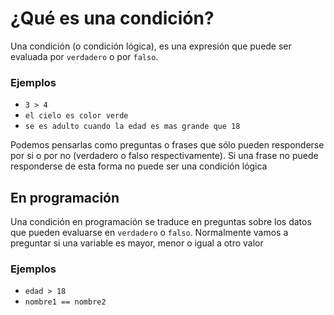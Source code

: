 # ¿Qué es una condición?
Una condición (o condición lógica), es una expresión que puede ser evaluada por ```verdadero``` o por ```falso```.
### Ejemplos
* ```3 > 4```
* ```el cielo es color verde```
* ```se es adulto cuando la edad es mas grande que 18```

Podemos pensarlas como preguntas o frases que sólo pueden responderse por si o por no (verdadero o falso respectivamente). Si una frase no puede responderse de esta forma no puede ser una condición lógica
## En programación
Una condición en programación se traduce en preguntas sobre los datos que pueden evaluarse en ```verdadero``` o ```falso```. Normalmente vamos a preguntar si una variable es mayor, menor o igual a otro valor
### Ejemplos
* ```edad > 18```
* ```nombre1 == nombre2```
